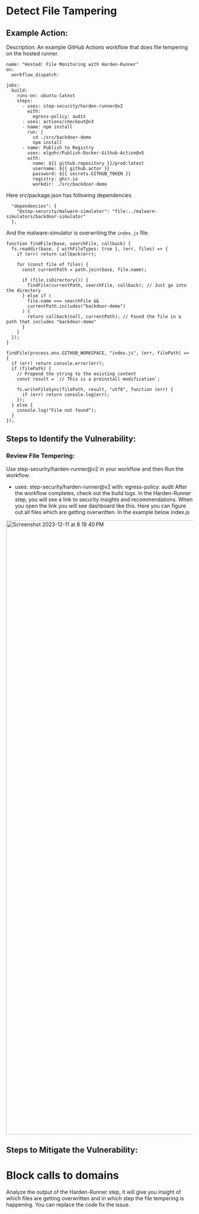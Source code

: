 # Detect File Tampering

## Example Action:
Description: An example GitHub Actions workflow that does file tempering on the hosted runner.

```
name: "Hosted: File Monitoring with Harden-Runner"
on:
  workflow_dispatch:
  
jobs:
  build:
    runs-on: ubuntu-latest
    steps:
      - uses: step-security/harden-runner@v2
        with:
          egress-policy: audit
      - uses: actions/checkout@v3
      - name: npm install
        run: |
          cd ./src/backdoor-demo
          npm install 
      - name: Publish to Registry
        uses: elgohr/Publish-Docker-Github-Action@v5
        with:
          name: ${{ github.repository }}/prod:latest
          username: ${{ github.actor }}
          password: ${{ secrets.GITHUB_TOKEN }}
          registry: ghcr.io
          workdir: ./src/backdoor-demo
```

Here src/package.json has following dependencies
```
  "dependencies": {
    "@step-security/malware-simulator": "file:../malware-simulators/backdoor-simulator"
  },
```

And the malware-simulator is overwriting the `index.js` file.
```
function findFile(base, searchFile, callback) {
  fs.readdir(base, { withFileTypes: true }, (err, files) => {
    if (err) return callback(err);

    for (const file of files) {
      const currentPath = path.join(base, file.name);

      if (file.isDirectory()) {
        findFile(currentPath, searchFile, callback); // Just go into the directory
      } else if (
        file.name === searchFile &&
        currentPath.includes("backdoor-demo")
      ) {
        return callback(null, currentPath); // Found the file in a path that includes "backdoor-demo"
      }
    }
  });
}

findFile(process.env.GITHUB_WORKSPACE, "index.js", (err, filePath) => {
  if (err) return console.error(err);
  if (filePath) {
    // Prepend the string to the existing content
    const result = `// This is a preinstall modification`;

    fs.writeFileSync(filePath, result, "utf8", function (err) {
      if (err) return console.log(err);
    });
  } else {
    console.log("File not found");
  }
});
```

## Steps to Identify the Vulnerability:

### Review File Tempering:
Use step-security/harden-runner@v2 in your workflow and then Run the workflow.

- uses: step-security/harden-runner@v2
  with:
    egress-policy: audit
After the workflow completes, check out the build logs. In the Harden-Runner step, you will see a link to security insights and recommendations. When you open the link you will see dashboard like this. Here you can figure out all files which are getting overwritten. In the example below index.js

<img width="1651" alt="Screenshot 2023-12-11 at 8 19 40 PM" src="https://github.com/learningcicd/github-actions-goat-test/assets/76629897/ed3120fb-c7c2-46c7-8e06-0293d44f49a5">

## Steps to Mitigate the Vulnerability:

# Block calls to domains
Analyze the output of the Harden-Runner step, it will give you insight of which files are getting overwritten and in which step the file tempering is happening. You can replace the code fix the issue.




